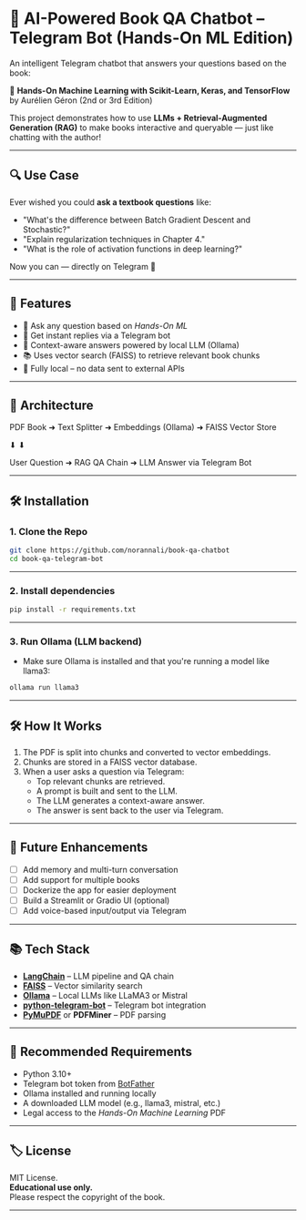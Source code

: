 # 🤖 AI-Powered Book QA Chatbot – Telegram Bot (Hands-On ML Edition)

An intelligent Telegram chatbot that answers your questions based on the book:

📘 **Hands-On Machine Learning with Scikit-Learn, Keras, and TensorFlow**  
by Aurélien Géron (2nd or 3rd Edition)

This project demonstrates how to use **LLMs + Retrieval-Augmented Generation (RAG)** to make books interactive and queryable — just like chatting with the author!

---

## 🔍 Use Case

Ever wished you could **ask a textbook questions** like:

- "What's the difference between Batch Gradient Descent and Stochastic?"
- "Explain regularization techniques in Chapter 4."
- "What is the role of activation functions in deep learning?"

Now you can — directly on Telegram 📱

---

## 🚀 Features

- 📖 Ask any question based on *Hands-On ML*
- 💬 Get instant replies via a Telegram bot
- 🧠 Context-aware answers powered by local LLM (Ollama)
- 📚 Uses vector search (FAISS) to retrieve relevant book chunks
- 🔐 Fully local – no data sent to external APIs

---

## 📌 Architecture

PDF Book ➜ Text Splitter ➜ Embeddings (Ollama) ➜ FAISS Vector Store

⬇ ⬇


User Question ➜ RAG QA Chain ➜ LLM Answer via Telegram Bot

---

## 🛠️ Installation

### 1. Clone the Repo

```bash
git clone https://github.com/norannali/book-qa-chatbot
cd book-qa-telegram-bot
```
---
### 2. Install dependencies
```bash
pip install -r requirements.txt
```
---
### 3. Run Ollama (LLM backend)
 - Make sure Ollama is installed and that you're running a model like llama3:
```bash
ollama run llama3
```
---
## 🛠 How It Works

1. The PDF is split into chunks and converted to vector embeddings.
2. Chunks are stored in a FAISS vector database.
3. When a user asks a question via Telegram:
   - Top relevant chunks are retrieved.
   - A prompt is built and sent to the LLM.
   - The LLM generates a context-aware answer.
   - The answer is sent back to the user via Telegram.

---

## 🔧 Future Enhancements

- [ ] Add memory and multi-turn conversation  
- [ ] Add support for multiple books  
- [ ] Dockerize the app for easier deployment  
- [ ] Build a Streamlit or Gradio UI (optional)  
- [ ] Add voice-based input/output via Telegram  

---

## 📚 Tech Stack

- **[LangChain](https://www.langchain.com/)** – LLM pipeline and QA chain  
- **[FAISS](https://github.com/facebookresearch/faiss)** – Vector similarity search  
- **[Ollama](https://ollama.com/)** – Local LLMs like LLaMA3 or Mistral  
- **[python-telegram-bot](https://github.com/python-telegram-bot/python-telegram-bot)** – Telegram bot integration  
- **[PyMuPDF](https://pymupdf.readthedocs.io/en/latest/)** or **PDFMiner** – PDF parsing  

---

## 🧠 Recommended Requirements

- Python 3.10+  
- Telegram bot token from [BotFather](https://t.me/BotFather)  
- Ollama installed and running locally  
- A downloaded LLM model (e.g., llama3, mistral, etc.)  
- Legal access to the *Hands-On Machine Learning* PDF  

---

## 🏷 License

MIT License.  
**Educational use only.**  
Please respect the copyright of the book.

---
